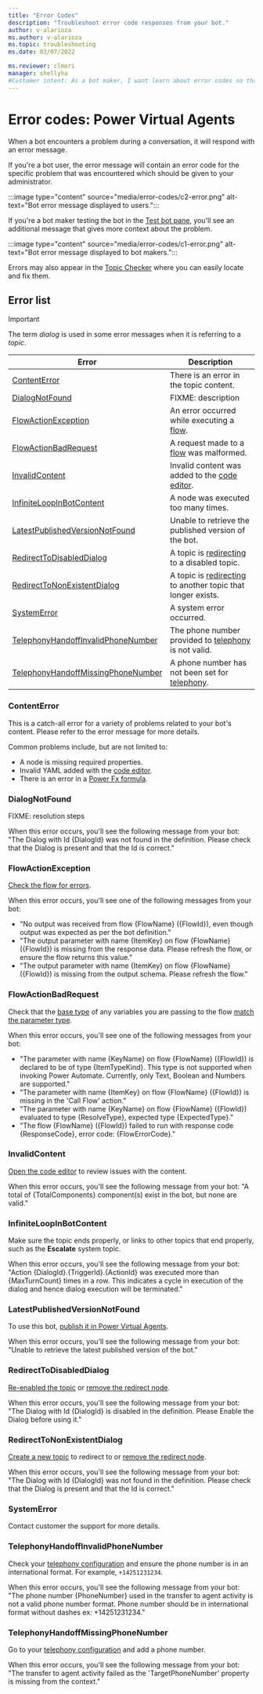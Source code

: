 ```yaml
---
title: "Error Codes"
description: "Troubleshoot error code responses from your bot."
author: v-alarioza
ms.author: v-alarioza
ms.topic: troubleshooting
ms.date: 03/07/2022

ms.reviewer: clmori
manager: shellyha
#Customer intent: As a bot maker, I want learn about error codes so that I can resolve issues with my bots.
---
```

# Error codes: Power Virtual Agents

When a bot encounters a problem during a conversation, it will respond with an error message.

If you're a bot user, the error message will contain an error code for the specific problem that was encountered which should be given to your administrator.

:::image type="content" source="media/error-codes/c2-error.png" alt-text="Bot error message displayed to users.":::

If you're a bot maker testing the bot in the [Test bot pane](authoring-test-bot.md), you'll see an additional message that gives more context about the problem.

:::image type="content" source="media/error-codes/c1-error.png" alt-text="Bot error message displayed to bot makers.":::

Errors may also appear in the [Topic Checker](authoring-topic-management.md#topic-errors) where you can easily locate and fix them.

## Error list

> [!IMPORTANT]
> The term _dialog_ is used in some error messages when it is referring to a _topic_.

<!-- table best viewed and edited without word wrap -->
| Error                                                                     | Description                                                      |
| ------------------------------------------------------------------------- | ---------------------------------------------------------------- |
| [ContentError](#contenterror)                                             | There is an error in the topic content.                          |
| [DialogNotFound](#dialognotfound)                                         | FIXME: description                                                                 |
| [FlowActionException](#flowactionexception)                               | An error occurred while executing a [flow][2].                   |
| [FlowActionBadRequest](#flowactionbadrequest)                             | A request made to a [flow][2] was malformed.                     |
| [InvalidContent](#invalidcontent)                                         | Invalid content was added to the [code editor][5].               |
| [InfiniteLoopInBotContent](#infiniteloopinbotcontent)                     | A node was executed too many times.                              |
| [LatestPublishedVersionNotFound](#latestpublishedversionnotfound)         | Unable to retrieve the published version of the bot.             |
| [RedirectToDisabledDialog](#redirecttodisableddialog)                     | A topic is [redirecting][1] to a disabled topic.                 |
| [RedirectToNonExistentDialog](#redirecttononexistentdialog)               | A topic is [redirecting][1] to another topic that longer exists. |
| [SystemError](#systemerror)                                               | A system error occurred.                                         |
| [TelephonyHandoffInvalidPhoneNumber](#telephonyhandoffinvalidphonenumber) | The phone number provided to [telephony][4] is not valid.        |
| [TelephonyHandoffMissingPhoneNumber](#telephonyhandoffmissingphonenumber) | A phone number has not been set for [telephony][4].              |

[1]: authoring-create-edit-topics.md#go-to-another-topic
[2]: advanced-flow.md
[3]: authoring-create-edit-topics.md#edit-topics-with-the-code-editor
[4]: publication-connect-bot-to-telephony.md
[5]: authoring-create-edit-topics.md#edit-topics-with-the-code-editor

### ContentError

This is a catch-all error for a variety of problems related to your bot's content. Please refer to the error message for more details.

Common problems include, but are not limited to:

- A node is missing required properties.
- Invalid YAML added with the [code editor](authoring-create-edit-topics.md#edit-topics-with-the-code-editor).
- There is an error in a [Power Fx formula](advanced-power-fx.md).

### DialogNotFound

FIXME: resolution steps

When this error occurs, you'll see the following message from your bot: "The Dialog with Id {DialogId} was not found in the definition. Please check that the Dialog is present and that the Id is correct."

### FlowActionException

[Check the flow for errors](/power-automate/error-checker).

When this error occurs, you'll see one of the following messages from your bot:

- "No output was received from flow {FlowName} ({FlowId}), even though output was expected as per the bot definition."
- "The output parameter with name {ItemKey} on flow {FlowName} ({FlowId}) is missing from the response data. Please refresh the flow, or ensure the flow returns this value."
- "The output parameter with name {ItemKey} on flow {FlowName} ({FlowId}) is missing from the output schema. Please refresh the flow."

### FlowActionBadRequest

Check that the [base type](authoring-variables.md#variable-types) of any variables you are passing to the flow [match the parameter type](authoring-variables.md#use-variables-in-action-nodes).

When this error occurs, you'll see one of the following messages from your bot:

- "The parameter with name {KeyName} on flow {FlowName} ({FlowId}) is declared to be of type {ItemTypeKind}. This type is not supported when invoking Power Automate. Currently, only Text, Boolean and Numbers are supported."
- "The parameter with name {ItemKey} on flow {FlowName} ({FlowId}) is missing in the 'Call Flow' action."
- "The parameter with name {KeyName} on flow {FlowName} ({FlowId}) evaluated to type {ResolveType}, expected type {ExpectedType}."
- "The flow {FlowName} ({FlowId}) failed to run with response code {ResponseCode}, error code: {FlowErrorCode}."

### InvalidContent

[Open the code editor](authoring-create-edit-topics.md#edit-topics-with-the-code-editor) to review issues with the content.

When this error occurs, you'll see the following message from your bot: "A total of {TotalComponents} component(s) exist in the bot, but none are valid."

### InfiniteLoopInBotContent

Make sure the topic ends properly, or links to other topics that end properly, such as the **Escalate** system topic.

When this error occurs, you'll see the following message from your bot: "Action {DialogId}.{TriggerId}.{ActionId} was executed more than {MaxTurnCount} times in a row. This indicates a cycle in execution of the dialog and hence dialog execution will be terminated."

### LatestPublishedVersionNotFound

To use this bot, [publish it in Power Virtual Agents](publication-fundamentals-publish-channels.md).  

When this error occurs, you'll see the following message from your bot: "Unable to retrieve the latest published version of the bot."

### RedirectToDisabledDialog

[Re-enabled the topic](authoring-topic-management.md#topic-status) or [remove the redirect node](authoring-create-edit-topics.md#delete-nodes).  

When this error occurs, you'll see the following message from your bot: "The Dialog with Id {DialogId} is disabled in the definition. Please Enable the Dialog before using it."

### RedirectToNonExistentDialog

[Create a new topic](authoring-create-edit-topics.md#create-a-topic) to redirect to or [remove the redirect node](authoring-create-edit-topics.md#delete-nodes).

When this error occurs, you'll see the following message from your bot: "The Dialog with Id {DialogId} was not found in the definition. Please check that the Dialog is present and that the Id is correct."

### SystemError

Contact customer the support for more details.

### TelephonyHandoffInvalidPhoneNumber

Check your [telephony configuration](publication-connect-bot-to-telephony.md) and ensure the phone number is in an international format. For example, `+14251231234`.

When this error occurs, you'll see the following message from your bot: "The phone number {PhoneNumber} used in the transfer to agent activity is not a valid phone number format. Phone number should be in international format without dashes ex: +14251231234."

### TelephonyHandoffMissingPhoneNumber

Go to your [telephony configuration](publication-connect-bot-to-telephony.md) and add a phone number.

When this error occurs, you'll see the following message from your bot: "The transfer to agent activity failed as the 'TargetPhoneNumber' property is missing from the context."
